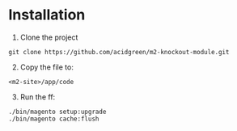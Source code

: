 # Installation

1. Clone the project
```
git clone https://github.com/acidgreen/m2-knockout-module.git
```

2. Copy the file to:
```
<m2-site>/app/code
```

3. Run the ff:
```
./bin/magento setup:upgrade
./bin/magento cache:flush
```